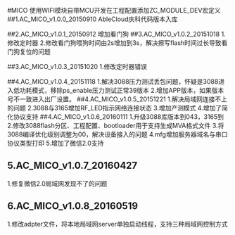 #MICO
使用WIFI模块自带MCU开发在工程配置添加ZC_MODULE_DEV宏定义
##1.AC_MICO_v1.0.0_20150910
AbleCloud庆科代码版本入库

##2.AC_MICO_v1.0.1_20150912
 增加看门狗
##3.AC_MICO_v1.0.2_20151018
1.修改定时器
2.修改看门狗喂狗时间由2s增加到3s，解决擦写flash时间过长导致看门狗复位的问题

##3.AC_MICO_v1.0.3_20151020
1.修改定时器错误

##4.AC_MICO_v1.0.4_20151118
1.解决3088压力测试丢包问题，怀疑是3088进入低功耗模式，移除ps_enable压力测试正常39版本
2.增加APP版本，如果版本号不一致进入出厂设置。
##4.AC_MICO_v1.0.5_20151221
1.解决局域网连接不上的问题
2.3088与3165增加RF_LED指示网络连接状态
3.增加产测模式
4.增加了简化协议支持
##4.AC_MICO_v1.0.6_20160111
1.升级3088库版本到043，3165到
2.修改3088flash分区、工程配置、bootloader用于支持生成MVA格式文件
3.将3088编译优化级别调整为00，解决设备接入的问题
4.mfg增加服务器域名与串口协议类型打印
5.增加了微信2.0支持

## 5.AC_MICO_v1.0.7_20160427

1.修复微信2.0局域网发现不了的问题

## 6.AC_MICO_v1.0.8_20160519

1.修改adpter文件，将本地局域网server单独启动线程，支持三种局域网控制方式